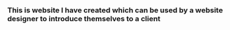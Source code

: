 ### This is website  I have created which can be used by a website designer to introduce themselves to a client 

